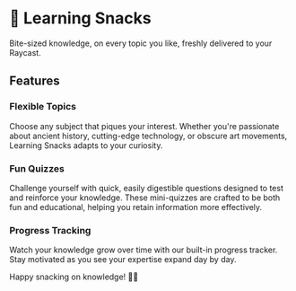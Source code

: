 # 🍩 Learning Snacks

Bite-sized knowledge, on every topic you like, freshly delivered to your Raycast.

## Features

### Flexible Topics
Choose any subject that piques your interest. Whether you're passionate about ancient history, cutting-edge technology, or obscure art movements, Learning Snacks adapts to your curiosity.

### Fun Quizzes
Challenge yourself with quick, easily digestible questions designed to test and reinforce your knowledge. These mini-quizzes are crafted to be both fun and educational, helping you retain information more effectively.

### Progress Tracking
Watch your knowledge grow over time with our built-in progress tracker. Stay motivated as you see your expertise expand day by day.

Happy snacking on knowledge! 🍫🧠